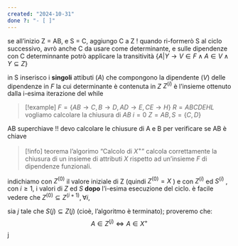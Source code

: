 ```yaml
---
created: "2024-10-31"
done ?: "- [ ]"
---
```

se all’inizio Z = AB, e S = C, aggiungo C a Z !
quando ri-formerò S al ciclo successivo, avrò anche C da usare come determinante, e sulle dipendenze con C determinnante potrò applicare la transitività 
$\{A | Y \to V \in F \land A \in V \land Y \subseteq Z \}$ 

in S inserisco i **singoli** attibuti ($A$) che compongono la dipendente ($V$) delle dipendenze in $F$ la cui determinante è contenuta in $Z$
$Z^{(i)}$ è l’insieme ottenuto dalla i-esima iterazione del while

>[!example]
$F = \{AB \to C, B \to D, AD \to E, CE \to H\}$
$R = ABCDEHL$
vogliamo calcolare la chiusura di $AB$
$i = 0$
$Z = AB, S = \{C, D \}$

AB superchiave !! devo calcolare le chiusure di A e B per verificare se AB è chiave

>[!info] teorema
>l’algorimo “Calcolo di $X^+$” calcola correttamente la chiusura di un insieme di attributi $X$ rispetto ad un’insieme $F$ di dipendenze funzionali.

indichiamo con $Z^{(0)}$ il valore iniziale di Z (quindi $Z^{(0)} = X$ ) e con $Z^{(i)}$  ed $S^{(i)}$ , con $i ≥ 1$, i valori di $Z$ ed $S$ **dopo** l’i-esima esecuzione del ciclo. è facile vedere che $Z^{(0)} \subseteq Z^{(i+1)}, \forall i$,

sia $j$ tale che $S(j) \subseteq Z(j)$ (cioè, l’algoritmo è terminato); proveremo che:
$$A \in Z^{(j)} \iff A \in X^+$$
j




